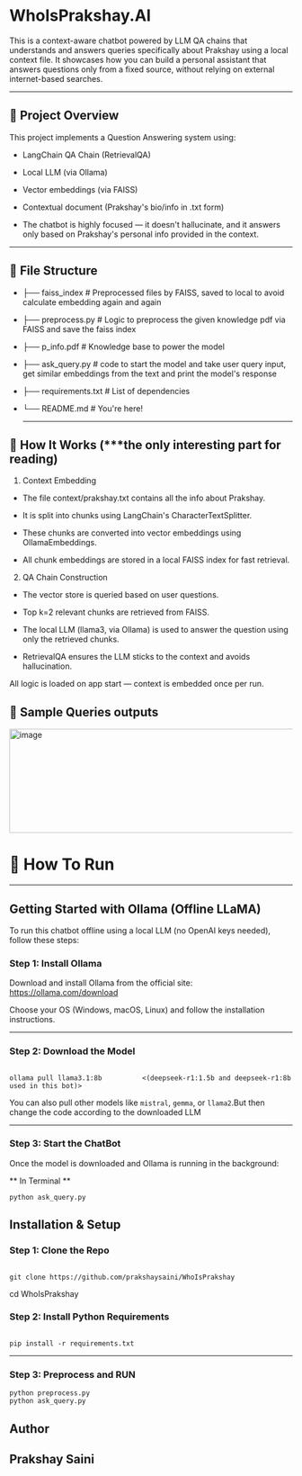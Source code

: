 # WhoIsPrakshay.AI

This is a context-aware chatbot powered by LLM QA chains that understands and answers queries specifically about Prakshay using a local context file. It showcases how you can build a personal assistant that answers questions only from a fixed source, without relying on external internet-based searches.

---

## 🔹 Project Overview

This project implements a Question Answering system using:

- LangChain QA Chain (RetrievalQA)

- Local LLM (via Ollama)

- Vector embeddings (via FAISS)

- Contextual document (Prakshay's bio/info in .txt form)

- The chatbot is highly focused — it doesn't hallucinate, and it answers only based on Prakshay's personal info provided in the context.

---

## 🔹 File Structure

- ├── faiss_index               # Preprocessed files by FAISS, saved to local to avoid calculate embedding again and again
- ├── preprocess.py             # Logic to preprocess the given knowledge pdf via FAISS and save the faiss index
- ├── p_info.pdf                # Knowledge base to power the model
- ├── ask_query.py              # code to start the model and take user query input, get similar embeddings from the text and print the model's response 
- ├── requirements.txt          # List of dependencies
- └── README.md                 # You're here!

  ---
  
## 🔹 How It Works  (***the only interesting part for reading)
  1. Context Embedding
- The file context/prakshay.txt contains all the info about Prakshay.

- It is split into chunks using LangChain's CharacterTextSplitter.

- These chunks are converted into vector embeddings using OllamaEmbeddings.

- All chunk embeddings are stored in a local FAISS index for fast retrieval.

2. QA Chain Construction
- The vector store is queried based on user questions.

- Top k=2 relevant chunks are retrieved from FAISS.

- The local LLM (llama3, via Ollama) is used to answer the question using only the retrieved chunks.

- RetrievalQA ensures the LLM sticks to the context and avoids hallucination.


All logic is loaded on app start — context is embedded once per run.

## 🔹 Sample Queries outputs
  <img width="1453" height="185" alt="image" src="https://github.com/user-attachments/assets/7d8d28c4-68ca-4eb9-9ec9-25447e11722e" />


# 🔹 How To Run
---
## Getting Started with Ollama (Offline LLaMA)

To run this chatbot offline using a local LLM (no OpenAI keys needed), follow these steps:

### Step 1: Install Ollama

Download and install Ollama from the official site:  
https://ollama.com/download

Choose your OS (Windows, macOS, Linux) and follow the installation instructions.

---

### Step 2: Download the Model

```

ollama pull llama3.1:8b          <(deepseek-r1:1.5b and deepseek-r1:8b used in this bot)>
```
You can also pull other models like `mistral`, `gemma`, or `llama2`.But then change the code according to the downloaded LLM

---

### Step 3: Start the ChatBot

Once the model is downloaded and Ollama is running in the background:

** In Terminal **

```
python ask_query.py
```
## Installation & Setup

### Step 1: Clone the Repo

```

git clone https://github.com/prakshaysaini/WhoIsPrakshay
```
cd WhoIsPrakshay

### Step 2: Install Python Requirements

```

pip install -r requirements.txt
```
---

### Step 3: Preprocess and RUN
```
python preprocess.py
python ask_query.py
```
## Author

**Prakshay Saini**  
---
